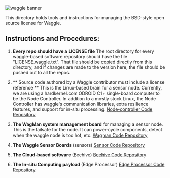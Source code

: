 
![waggle banner](http://www.mcs.anl.gov/research/projects/waggle/docs/Img/banner.png)

This directory holds tools and instructions for managing the BSD-style
open source license for Waggle.

## Instructions and Procedures:

1. **Every repo should have a LICENSE file** The root directory for
every waggle-based software repository should have the file
"LICENSE.waggle.txt".  That file should be copied directly from this
directory, and if changes are made to the version here, the file
should be pushed out to all the repos.

2. ** Source code authored by a Waggle contributor must include a
license reference ** This is the Linux-based brain for a sensor node.
Currently, we are using a hardkernel.com ODROID C1+ single-board
computer to be the Node Controller.  In addition to a mostly stock
Linux, the Node Controller has waggle's communication libraries, extra
resilience features, and support for in-situ
processing. [Node-controller Code
Repository](https://github.com/waggle-sensor/sensors)


2. **The WagMan system management board** for managing a sensor node.
This is the failsafe for the node.  It can power-cycle components,
detect when the waggle node is too hot, etc.
[Wagman Code Repository](https://github.com/waggle-sensor/wagman)

3. **The Waggle Sensor Boards** (sensors)
[Sensor Code Repository](https://github.com/waggle-sensor/sensors)

4. **The Cloud-based software** (Beehive)
[Beehive Code Repository](https://github.com/waggle-sensor/beehive-server)

5. **The In-situ Computing payload** (Edge Processor)
[Edge Processor Code Repository](https://github.com/waggle-sensor/edge_processor)

